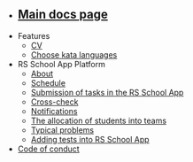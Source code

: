 - ## [Main docs page](README.md)
- Features
  - [CV](features/cv.md)
  - [Choose kata languages](features/choose-kata-languages.md)
- RS School App Platform
  - [About](platform/about.md)
  - [Schedule](platform/shedule.md)
  - [Submission of tasks in the RS School App](platform/tasks.md)
  - [Cross-check](platform/cross-check-flow.md)
  - [Notifications](platform/notifications.md)
  - [The allocation of students into teams](platform/team-allocation.md)
  - [Typical problems](platform/typical-problems.md)
  - [Adding tests into RS School App](platform/adding-tests.md)
- [Code of conduct](code-of-conduct.md)
